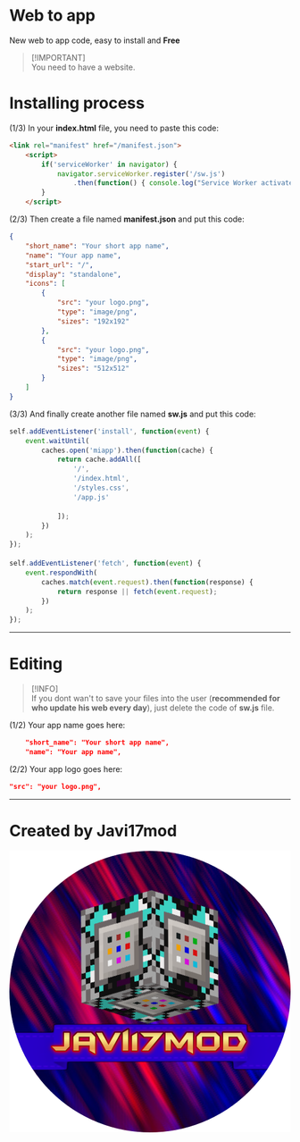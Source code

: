 # Web to app
New web to app code, easy to install and **Free**
> [!IMPORTANT]\
> You need to have a website.
>
# Installing process

(1/3) In your **index.html** file, you need to paste this code: 

```html
<link rel="manifest" href="/manifest.json">
    <script>
        if('serviceWorker' in navigator) {
            navigator.serviceWorker.register('/sw.js')
                .then(function() { console.log("Service Worker activated"); });
        }
    </script>
```

(2/3) Then create a file named **manifest.json** and put this code: 

```json
{
    "short_name": "Your short app name",
    "name": "Your app name",
    "start_url": "/",
    "display": "standalone",
    "icons": [
        {
            "src": "your logo.png",
            "type": "image/png",
            "sizes": "192x192"
        },
        {
            "src": "your logo.png",
            "type": "image/png",
            "sizes": "512x512"
        }
    ]
}
```

(3/3) And finally create another file named **sw.js** and put this code:
```javascript
self.addEventListener('install', function(event) {
    event.waitUntil(
        caches.open('miapp').then(function(cache) {
            return cache.addAll([
                '/',
                '/index.html',
                '/styles.css',
                '/app.js' 
                
            ]);
        })
    );
});

self.addEventListener('fetch', function(event) {
    event.respondWith(
        caches.match(event.request).then(function(response) {
            return response || fetch(event.request);
        })
    );
});
```
- - - -
# Editing

> [!INFO]\
> If you dont wan't to save your files into the user (**recommended for who update his web every day**), just delete the code of **sw.js** file.

(1/2) Your app name goes here: 
```json 
    "short_name": "Your short app name",
    "name": "Your app name",
```

(2/2) Your app logo goes here:
```json
"src": "your logo.png",
```
- - - -
# **Created by Javi17mod**
![javi17mod](https://raw.githubusercontent.com/Javi17mod/imagenes/2ec2c4d43adae20888f57989be249329191bcd6f/IMG_2220.png)
